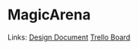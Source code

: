 # MagicArena

Links:
[Design Document](https://docs.google.com/document/d/18bVzX_c0NXC8bBhBaGzEyClFGKtYYOP1Wr2fzFVHOek/edit?usp=sharing)
[Trello Board](https://trello.com/b/fQlc762q/magicarena)
